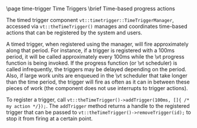 \page time-trigger Time Triggers
\brief Time-based progress actions

The timed trigger component `vt::timetrigger::TimeTriggerManager`, accessed via
`vt::theTimeTrigger()` manages and coordinates time-based actions that can be
registered by the system and users.

A timed trigger, when registered using the manager, will fire approximately
along that period. For instance, if a trigger is registered with a 100ms period,
it will be called approximately every 100ms while the \vt progress function is
being invoked. If the progress function (or \vt scheduler) is called
infrequently, the triggers may be delayed depending on the period. Also, if
large work units are enqueued in the \vt scheduler that take longer than the
time period, the trigger will fire as often as it can in between these pieces of
work (the component does not use interrupts to trigger actions).

To register a trigger, call
`vt::theTimeTrigger()->addTrigger(100ms, []{ /* my action */});`. The
`addTrigger` method returns a handle to the registered trigger that can be
passed to `vt::theTimeTrigger()->removeTrigger(id);` to stop it from firing at
a certain point.
